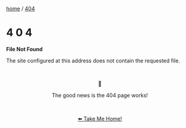 
<div class="error">
  <p><a href="/">home</a> / <a href="/404">404</a></p>
  <div class="rainbow-retro"></div>
  <h1 class="header-rainbow-retro">4 0 4</h1>

  <p><b>File Not Found</b></p>

  <p>The site configured at this address does not contain the requested file. </p>
  <p class="spacers"> <br /></p>
  <div align="center" >
    <p>🤷</p>
    <p>The good news is the 404 page works! </p>
    <p class="spacers"> <br /></p>
    <p>
      <a href="https://beau.sh/">⬅️ Take Me Home!</a>
    </p>
  </div>
</div>
